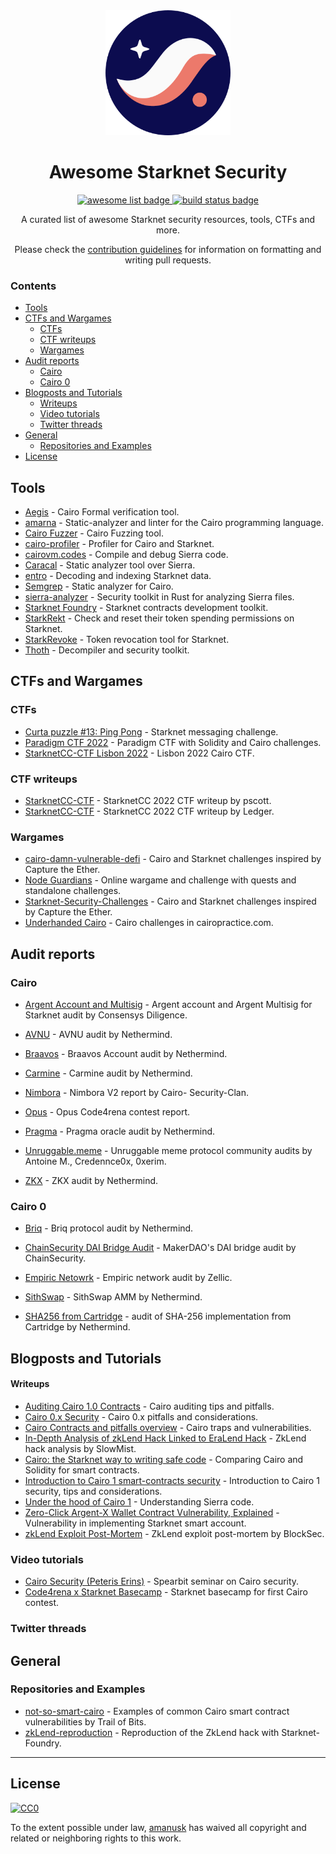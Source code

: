 <div align="center">
<img alt="starknet logo" src="./assets/starknet.svg" width="200" >

  <h1 align="center">Awesome Starknet Security</h1>
  <p align="center">
    <a href="https://github.com/sindresorhus/awesome">
      <img alt="awesome list badge" src="https://cdn.rawgit.com/sindresorhus/awesome/d7305f38d29fed78fa85652e3a63e154dd8e8829/media/badge.svg">
    </a>
    <a href="#buildstatus">
      <img alt="build status badge" src="https://github.com/amanusk/awsome-starknet-security/workflows/Build/badge.svg">
    </a>
  </p>

  <p align="center">A curated list of awesome Starknet security resources, tools, CTFs and more.</p>
  <p align="center">Please check the <a href="CONTRIBUTING.md">contribution guidelines</a> for information on formatting and writing pull requests.</p>

</div>

### Contents

<!-- vim-markdown-toc GFM -->

- [Tools](#tools)
- [CTFs and Wargames](#ctfs-and-wargames)
  - [CTFs](#ctfs)
  - [CTF writeups](#ctf-writeups)
  - [Wargames](#wargames)
- [Audit reports](#audit-reports)
  - [Cairo](#cairo)
  - [Cairo 0](#cairo-0)
- [Blogposts and Tutorials](#blogposts-and-tutorials)
  - [Writeups](#writeups)
  - [Video tutorials](#video-tutorials)
  - [Twitter threads](#twitter-threads)
- [General](#general)
  - [Repositories and Examples](#repositories-and-examples)
- [License](#license)

<!-- vim-markdown-toc -->

## Tools

<!-- please order alphabetically -->

- [Aegis](https://lindylabs.net/articles/introducing-aegis) - Cairo Formal verification tool.
- [amarna](https://github.com/crytic/amarna) - Static-analyzer and linter for the Cairo programming language.
- [Cairo Fuzzer](https://github.com/FuzzingLabs/cairo-fuzzer) - Cairo Fuzzing tool.
- [cairo-profiler](https://github.com/software-mansion/cairo-profiler) - Profiler for Cairo and Starknet.
- [cairovm.codes](https://cairovm.codes/) - Compile and debug Sierra code.
- [Caracal](https://github.com/crytic/caracal) - Static analyzer tool over Sierra.
- [entro](https://github.com/NethermindEth/entro) - Decoding and indexing Starknet data.
- [Semgrep](https://semgrep.dev/blog/2023/semgrep-now-supports-cairo-1-0/) - Static analyzer for Cairo.
- [sierra-analyzer](https://github.com/FuzzingLabs/sierra-analyzer) - Security toolkit in Rust for analyzing Sierra files.
- [Starknet Foundry](https://github.com/foundry-rs/starknet-foundry) - Starknet contracts development toolkit.
- [StarkRekt](https://starkrekt.com/) - Check and reset their token spending permissions on Starknet.
- [StarkRevoke](https://www.starkrevoke.com/) - Token revocation tool for Starknet.
- [Thoth](https://github.com/FuzzingLabs/thoth) - Decompiler and security toolkit.

## CTFs and Wargames

### CTFs

<!-- please order alphabetically -->

- [Curta puzzle #13: Ping Pong](https://www.curta.wtf/puzzle/13) - Starknet messaging challenge.
- [Paradigm CTF 2022](https://github.com/paradigmxyz/paradigm-ctf-2022) - Paradigm CTF with Solidity and Cairo challenges.
- [StarknetCC-CTF Lisbon 2022](https://github.com/starknet-edu/starknet-cc-ctf-challenges) - Lisbon 2022 Cairo CTF.

### CTF writeups

- [StarknetCC-CTF](https://github.com/pscott/StarknetCC-CTF) - StarknetCC 2022 CTF writeup by pscott.
- [StarknetCC-CTF](https://blog.ledger.com/starknet-ctf/) - StarknetCC 2022 CTF writeup by Ledger.

### Wargames

- [cairo-damn-vulnerable-defi](https://github.com/credence0x/cairo-damn-vulnerable-defi) - Cairo and Starknet challenges inspired by Capture the Ether.
- [Node Guardians](https://nodeguardians.io/dev-hub?s=devhub-campaigns) - Online wargame and challenge with quests and standalone challenges.
- [Starknet-Security-Challenges](https://starknet-challenges.vercel.app/) - Cairo and Starknet challenges inspired by Capture the Ether.
- [Underhanded Cairo](https://cairopractice.com/tags/security/) - Cairo challenges in cairopractice.com.

## Audit reports

### Cairo

- [Argent Account and Multisig](https://github.com/argentlabs/argent-contracts-starknet/blob/main/audit/Consensys-Diligence-argent-audit-2023-05.pdf) - Argent account and Argent Multisig for Starknet audit by Consensys Diligence.

- [AVNU](https://github.com/NethermindEth/PublicAuditReports/blob/main/NM0141-FINAL_AVNU.pdf) - AVNU audit by Nethermind.

- [Braavos](https://github.com/myBraavos/braavos-account-cairo/blob/develop/audit/NM_0191_BRAAVOS_ACCOUNT_FINAL.pdf) - Braavos Account audit by Nethermind.

- [Carmine](https://github.com/NethermindEth/PublicAuditReports/blob/main/NM0153-FINAL_CARMINE.pdf) - Carmine audit by Nethermind.

- [Nimbora](https://github.com/Cairo-Security-Clan/Audit-Portfolio/blob/main/Nimbora%20Audit%20Report.pdf) - Nimbora V2 report by Cairo- Security-Clan.

- [Opus](https://code4rena.com/audits/2024-01-opus#top) - Opus Code4rena contest report.

- [Pragma](https://github.com/NethermindEth/PublicAuditReports/blob/main/NM0147-FINAL_PRAGMA.pdf) - Pragma oracle audit by Nethermind.

- [Unruggable.meme](https://github.com/keep-starknet-strange/unruggable.meme/tree/main/packages/contracts/audits) - Unruggable meme protocol community audits by Antoine M., Credennce0x, 0xerim.

- [ZKX](https://github.com/NethermindEth/PublicAuditReports/blob/main/NM0120-FINAL_ZKX.pdf) - ZKX audit by Nethermind.

### Cairo 0

- [Briq](https://github.com/NethermindEth/PublicAuditReports/blob/main/NM0053-FINAL_BRIQ_PROTOCOL.pdf) - Briq protocol audit by Nethermind.

- [ChainSecurity DAI Bridge Audit](https://chainsecurity.com/wp-content/uploads/2021/12/ChainSecurity_MakerDAO_StarkNet-DAI-Bridge_audit.pdf) - MakerDAO's DAI bridge audit by ChainSecurity.

- [Empiric Netowrk](https://github.com/Zellic/publications/blob/master/Empiric%20Oracle%20-%20Zellic%20Audit%20Report.pdf) - Empiric network audit by Zellic.

- [SithSwap](https://github.com/NethermindEth/PublicAuditReports/blob/main/NM0057%20-%20FINAL_SITHSWAP.pdf) - SithSwap AMM by Nethermind.

- [SHA256 from Cartridge](https://github.com/NethermindEth/PublicAuditReports/blob/main/NM0061-DRAFT_CARTDRIGE.pdf) - audit of SHA-256 implementation from Cartridge by Nethermind.

## Blogposts and Tutorials

#### Writeups

- [Auditing Cairo 1.0 Contracts](https://extropy-io.medium.com/auditing-cairo-1-0-contracts-9cfdf479924a) - Cairo auditing tips and pitfalls.
- [Cairo 0.x Security](https://ctrlc03.github.io/post/cairo-security/) - Cairo 0.x pitfalls and considerations.
- [Cairo Contracts and pitfalls overview](https://mixbytes.io/blog/cairo-contracts-overview) - Cairo traps and vulnerabilities.
- [In-Depth Analysis of zkLend Hack Linked to EraLend Hack](https://slowmist.medium.com/in-depth-analysis-of-zklend-hack-linked-to-eralend-hack-fba4af9b66ef) - ZkLend hack analysis by SlowMist.
- [Cairo: the Starknet way to writing safe code](https://medium.com/nethermind-eth/cairo-the-starknet-way-to-writing-safe-code-8169486c7132) - Comparing Cairo and Solidity for smart contracts.
- [Introduction to Cairo 1 smart-contracts security](https://antoinemecker.medium.com/an-introduction-to-cairo-1-smart-contracts-security-1f96792b998a) - Introduction to Cairo 1 security, tips and considerations.
- [Under the hood of Cairo 1](https://medium.com/nethermind-eth/under-the-hood-of-cairo-1-0-exploring-sierra-7f32808421f5) - Understanding Sierra code.
- [Zero-Click Argent-X Wallet Contract Vulnerability, Explained](https://braavos.app/zero-click-argent-x-wallet-contract-vulnerability-explained/) - Vulnerability in implementing Starknet smart account.
- [zkLend Exploit Post-Mortem](https://blocksec.com/blog/zklend-exploit-post-mortem-unraveling-the-details-and-clarifying-misunderstandings-of-the-10m-flash-loan-attack) - ZkLend exploit post-mortem by BlockSec.

### Video tutorials

- [Cairo Security (Peteris Erins)](https://www.youtube.com/watch?v=9CIhHNrliW4) - Spearbit seminar on Cairo security.
- [Code4rena x Starknet Basecamp](https://www.youtube.com/playlist?list=PLRbIHW0ATr84DxXQhnH9qf90vQ1l1h90U) - Starknet basecamp for first Cairo contest.

### Twitter threads

## General

### Repositories and Examples

- [not-so-smart-cairo](https://github.com/crytic/building-secure-contracts/tree/master/not-so-smart-contracts/cairo) - Examples of common Cairo smart contract vulnerabilities by Trail of Bits.
- [zkLend-reproduction](https://github.com/amanusk/zklend_repro) - Reproduction of the ZkLend hack with Starknet-Foundry.

---

## License

[![CC0](https://mirrors.creativecommons.org/presskit/buttons/88x31/svg/cc-zero.svg)](https://creativecommons.org/publicdomain/zero/1.0/)

To the extent possible under law,
[amanusk](https://github.com/amanusk) has waived all copyright
and related or neighboring rights to this work.
